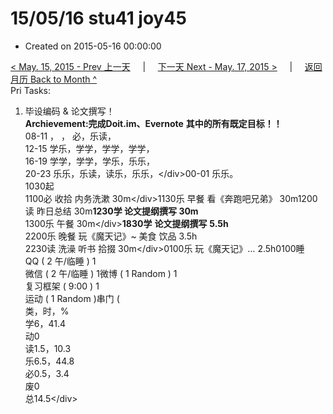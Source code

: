 # 15/05/16 stu41 joy45

* Created on 2015-05-16 00:00:00

[&lt; May. 15, 2015 - Prev 上一天](d15.md)     \|     [下一天 Next - May. 17, 2015 &gt;](d17.md)     \|     [返回月历 Back to Month ^](index.md)   
Pri Tasks:  
1. 毕设编码 & 论文撰写！  
**Archievement:完成Doit.im、Evernote** **其中的所有既定目标！！**  
08-11 ， ， 必，乐读，  
12-15 学乐，学学，学学，学学，  
16-19 学学，学学，学乐，乐乐，  
20-23 乐乐，乐读，读乐，乐乐，&lt;/div&gt;00-01 乐乐。  
1030起  
1100必 收拾 内务洗漱 30m&lt;/div&gt;1130乐 早餐 看《奔跑吧兄弟》 30m1200读 昨日总结 30m**1230学 论文提纲撰写 30m**  
1300乐 午餐 30m&lt;/div&gt;**1830学** **论文提纲撰写** **5.5h**  
2200乐 晚餐 玩《魔天记》~ 美食 饮品 3.5h  
2230读 洗澡 听书 拾掇 30m&lt;/div&gt;0100乐 玩《魔天记》… 2.5h0100睡  
QQ \( 2 午/临睡 \) 1  
微信 \( 2 午/临睡 \) 1微博 \( 1 Random \) 1  
复习框架 \( 9:00 \) 1  
运动 \( 1 Random \)串门 \(  
类，时，%  
学6，41.4  
动0  
读1.5，10.3  
乐6.5，44.8  
必0.5，3.4  
废0  
总14.5&lt;/div&gt;

